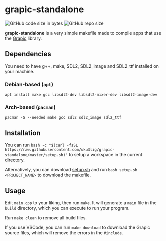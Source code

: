 # grapic-standalone

![GitHub code size in bytes](https://img.shields.io/github/languages/code-size/uku3lig/grapic-standalone?label=grapic-standalone%20size&color=green)
![GitHub repo size](https://img.shields.io/github/repo-size/ucacaxm/grapic?label=grapic%20size&color=red)

**grapic-standalone** is a very simple makefile made to compile apps that use the [Grapic](https://github.com/ucacaxm/grapic) library.

## Dependencies

You need to have g++, make, SDL2, SDL2_image and SDL2_ttf installed on your machine.

### Debian-based (`apt`)
`apt install make gcc libsdl2-dev libsdl2-mixer-dev libsdl2-image-dev`

### Arch-based (`pacman`)
`pacman -S --needed make gcc sdl2 sdl2_image sdl2_ttf`

## Installation

You can run `bash -c "$(curl -fsSL https://raw.githubusercontent.com/uku3lig/grapic-standalone/master/setup.sh)"` to setup a workspace in the current directory.

Alternatively, you can download [setup.sh](https://raw.githubusercontent.com/uku3lig/grapic-standalone/master/setup.sh) and run `bash setup.sh <PROJECT_NAME>` to download the makefile.

## Usage

Edit `main.cpp` to your liking, then run `make`. It will generate a `main` file in the `build` directory, which you can execute to run your program.

Run `make clean` to remove all build files.

If you use VSCode, you can run `make download` to download the Grapic source files, which will remove the errors in the `#include`.
